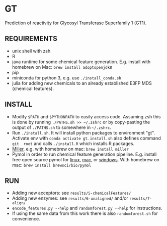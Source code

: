 # GT
Prediction of reactivity for Glycosyl Transferase Superfamily 1 (GT1).

## REQUIREMENTS
- unix shell with zsh
- R
- java runtime for some chemical feature generation.
  E.g. install with homebrew on Mac: `brew install adoptopenjdk8`
- pip
- miniconda for python 3, e.g. use `./install_conda.sh`
- julia for adding new chemicals to an already established E3FP MDS (chemical 
  features).

## INSTALL
- Modify `$PATH` and `$PYTHONPATH` to easily access code. Assuming zsh this is 
  done by running `./PATHS.sh >> ~/.zshrc` or by copy-pasting the output of 
  `./PATHS.sh` to somewhere in `~/.zshrc`.
- Run `./install.sh`. It will install python packages to environment "gt". 
  Activate env with `conda activate gt`. `install.sh` also defines command `git 
  root` and calls `./install.R` which installs R packages.
- [Miller](https://github.com/johnkerl/miller), e.g. with homebrew on mac: 
  `brew install miller`
- Pymol in order to run chemical feature generation pipeline. E.g. install free 
  open source pymol for [linux](https://pymolwiki.org/index.php/Linux_Install), 
  [mac](https://pymolwiki.org/index.php/MAC_Install), or 
  [windows](https://pymolwiki.org/index.php/Windows_Install). With homebrew on 
  mac: `brew install brewsci/bio/pymol`

## RUN
- Adding new acceptors: see `results/5-chemicalFeatures/`
- Adding new enzymes: see `results/6-unaligned/` and/or `results/7-align/`
- `encode_features.py --help` and `randomforest.py --help` for instructions.
- If using the same data from this work there is also `randomforest.sh` for convenience.

